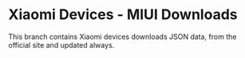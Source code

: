 # Xiaomi Devices - MIUI Downloads
This branch contains Xiaomi devices downloads JSON data, from the official site and updated always.
